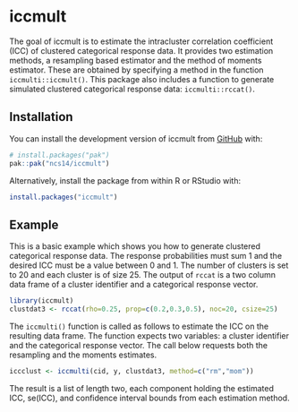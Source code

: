 
<!-- README.md is generated from README.Rmd. Please edit that file -->

# iccmult

<!-- badges: start -->
<!-- badges: end -->

The goal of iccmult is to estimate the intracluster correlation
coefficient (ICC) of clustered categorical response data. It provides
two estimation methods, a resampling based estimator and the method of
moments estimator. These are obtained by specifying a method in the
function `iccmulti::iccmult()`. This package also includes a function to
generate simulated clustered categorical response data:
`iccmulti::rccat()`.

## Installation

You can install the development version of iccmult from
[GitHub](https://github.com/) with:

``` r
# install.packages("pak")
pak::pak("ncs14/iccmult")
```

Alternatively, install the package from within R or RStudio with:

``` r
install.packages("iccmult")
```

## Example

This is a basic example which shows you how to generate clustered
categorical response data. The response probabilities must sum 1 and the
desired ICC must be a value between 0 and 1. The number of clusters is
set to 20 and each cluster is of size 25. The output of `rccat` is a two
column data frame of a cluster identifier and a categorical response
vector.

``` r
library(iccmult)
clustdat3 <- rccat(rho=0.25, prop=c(0.2,0.3,0.5), noc=20, csize=25)
```

The `iccmulti()` function is called as follows to estimate the ICC on
the resulting data frame. The function expects two variables: a cluster
identifier and the categorical response vector. The call below requests
both the resampling and the moments estimates.

``` r
iccclust <- iccmulti(cid, y, clustdat3, method=c("rm","mom"))
```

The result is a list of length two, each component holding the estimated
ICC, se(ICC), and confidence interval bounds from each estimation
method.

<!-- You'll still need to render `README.Rmd` regularly, to keep `README.md` up-to-date. `devtools::build_readme()` is handy for this. -->
<!-- You can also embed plots, for example: -->
<!-- ```{r pressure, echo = FALSE} -->
<!-- plot(pressure) -->
<!-- ``` -->
<!-- In that case, don't forget to commit and push the resulting figure files, so they display on GitHub and CRAN. -->
